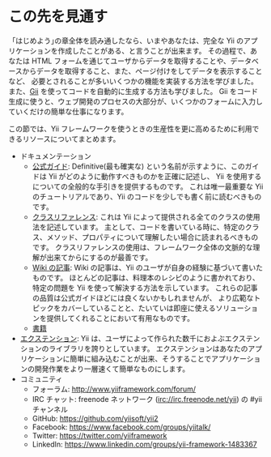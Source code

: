 この先を見通す
==============

「はじめよう｣の章全体を読み通したなら、いまやあなたは、完全な Yii のアプリケーションを作成したことがある、と言うことが出来ます。
その過程で、あなたは HTML フォームを通じてユーザからデータを取得することや、データベースからデータを取得すること、また、ページ付けをしてデータを表示することなど、
必要とされることが多いいくつかの機能を実装する方法を学びました。
また、[Gii](tool-gii.md) を使ってコードを自動的に生成する方法も学びました。
Gii をコード生成に使うと、ウェブ開発のプロセスの大部分が、いくつかのフォームに入力していくだけの簡単な仕事になります。

この節では、Yii フレームワークを使うときの生産性を更に高めるために利用できるリソースについてまとめます。

* ドキュメンテーション
    - [公式ガイド](http://www.yiiframework.com/doc-2.0/guide-README.html):
      Definitive(最も確実な) という名前が示すように、このガイドは Yii がどのように動作すべきものかを正確に記述し、
      Yii を使用するについての全般的な手引きを提供するものです。
      これは唯一最重要な Yii のチュートリアルであり、Yii のコードを少しでも書く前に読むべきものです。
    - [クラスリファレンス](http://www.yiiframework.com/doc-2.0/index.html):
      これは Yii によって提供される全てのクラスの使用法を記述しています。
      主として、コードを書いている時に、特定のクラス、メソッド、プロパティについて理解したい場合に読まれるべきものです。
      クラスリファレンスの使用は、フレームワーク全体の文脈的な理解が出来てからにするのが最善です。
    - [Wiki の記事]((http://www.yiiframework.com/wiki/?tag=yii2)):
      Wiki の記事は、Yii のユーザが自身の経験に基づいて書いたものです。
      ほとんどの記事は、料理本のレシピのように書かれており、特定の問題を Yii を使って解決する方法を示しています。
      これらの記事の品質は公式ガイドほどには良くないかもしれませんが、
      より広範なトピックをカバーしていることと、たいていは即座に使えるソリューションを提供してくれることにおいて有用なものです。
    - [書籍](http://www.yiiframework.com/doc/)
* [エクステンション](http://www.yiiframework.com/extensions/):
  Yii は、ユーザによって作られた数千におよぶエクステンションのライブラリを誇りとしています。
  エクステンションはあなたのアプリケーションに簡単に組み込むことが出来、そうすることでアプリケーションの開発作業をより一層速くて簡単なものにします。
* コミュニティ
    - フォーラム: <http://www.yiiframework.com/forum/>
    - IRC チャット: freenode ネットワーク (<irc://irc.freenode.net/yii>) の #yii チャンネル
    - GitHub: <https://github.com/yiisoft/yii2>
    - Facebook: <https://www.facebook.com/groups/yiitalk/>
    - Twitter: <https://twitter.com/yiiframework>
    - LinkedIn: <https://www.linkedin.com/groups/yii-framework-1483367>
